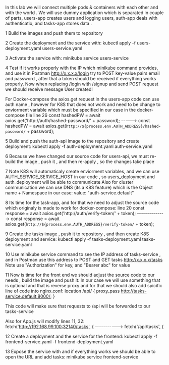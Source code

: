 In this lab we will connect multiple pods & containers with each other and with the world . We will use dummy application which is separated in couple of parts,
users-app creates users and logging users, auth-app deals with authenticatio, and tasks-app stores data .

1 Build the images and push them to repository

2 Create the deployment and the service with:
kubectl apply -f   users-deployment.yaml users-service.yaml

3 Activate the service with:
minikube service users-service

4 Test if it works properly with the IP which minikube command provides, and use it in Postman http://x.x.x.x/login
try to POST key-value pairs email and password , after that a token should be received if everything works properly.
Now when replacing /login with /signup and send POST request we should receive message User created! 

For Docker-compose the axios.get request in the users-app code can use auth name , however for K8S that does not work and need to be change to enviorment variable which must be specified in our case in the docker-compose file
line 26 const hashedPW = await axios.get('http://auth/hashed-password/' + password); ----->
const hashedPW = await axios.get(`http://${process.env.AUTH_ADDRESS}/hashed-password/` + password);

5 Build and push the auth-api image to the repository and create deployment:
kubectl apply -f   auth-deployment.yaml auth-service.yaml

6 Because we have changed our source code for users-api, we must re-build the image , push it , and then re-apply , so the changes take place

7 Note K8S will automaticaly create enviorment variables, and we can use AUTH_SERVICE_SERVICE_HOST in our code , so users_deployment and auth_deployment will be able to communicate
Also for cluster communication we can use DNS (its a K8S feature) which is the Object name + Namespace in our case:
value: "auth-service.default"

8 Its time for the task-app, and for that we need to adjust the source code which originaly is made to work for docker-compose:
line 20  const response = await axios.get('http://auth/verify-token/' + token); -------------->
  const response = await axios.get(`http://${process.env.AUTH_ADDRESS}/verify-token/` + token);

9 Create the tasks image , push it to repository , and then create K8S deployment and service:
kubectl apply -f   tasks-deployment.yaml tasks-service.yaml

10 Use minikube service command to see the IP address of tasks-service , and in Postman use this address to POST and GET tasks
http://x.x.x.x/tasks
Note use "Authorization" for key, and "Bearer abc" for value 

11 Now is time for the front end we should adjust the source code to our needs , build the image and push it:
In our case we will use something that is optional and that is reverse proxy and for that we should also add spicific line of code into nginx.conf:
location /api/ {
  proxy_pass http://tasks-service.default:8000/;
  }

This code will make sure that requests to /api will be forwarded to our tasks-service

Also for App.js will modify lines 11, 32:
 fetch('http://192.168.99.100:32140/tasks', { ----------->
 fetch('/api/tasks', {
    
  
12 Create a deployment and the service for the frontend:
kubectl apply -f frontend-service.yaml -f frontend-deployment.yaml

13 Expose the service with and if everything works we should be able to open the URL and add tasks:
minikube service frontend-service


